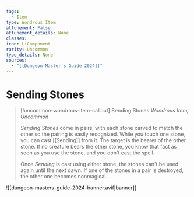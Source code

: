 ```yaml
---
tags:
  - Item
type: Wondrous Item
attunement: False
attunement_details: None
classes:
icon: LiComponent
rarity: Uncommon
type_details: None
sources: 
  - "[[Dungeon Master's Guide 2024]]"
---
```

# Sending Stones
>[!uncommon-wondrous-item-callout] Sending Stones
>_Wondrous Item, Uncommon_
>
>_Sending Stones_ come in pairs, with each stone carved to match the other so the pairing is easily recognized. While you touch one stone, you can cast [[Sending]] from it. The target is the bearer of the other stone. If no creature bears the other stone, you know that fact as soon as you use the stone, and you don't cast the spell.
>
>Once _Sending_ is cast using either stone, the stones can't be used again until the next dawn. If one of the stones in a pair is destroyed, the other one becomes nonmagical.
>


![[dungeon-masters-guide-2024-banner.avif|banner]]